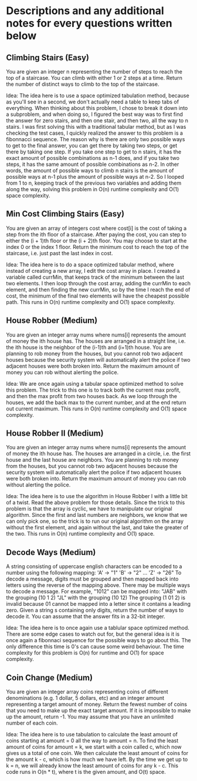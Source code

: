 # Descriptions and any additional notes for every questions written below

## Climbing Stairs (Easy)

You are given an integer n representing the number of steps to reach the top of a staircase. You can climb with either 1 or 2 steps at a time.
Return the number of distinct ways to climb to the top of the staircase.

Idea: The idea here is to use a space optimized tabulation method, because as you'll see in a second, we don't actually need a table to keep tabs of everything. When thinking about this problem, I chose to break it down into a subproblem, and when doing so, I figured the best way was to first find the answer for zero stairs, and then one stair, and then two, all the way to n stairs. I was first solving this with a traditional tabular method, but as I was checking the test cases, I quickly realized the answer to this problem is a fibonnacci sequence. The reason why is there are only two possible ways to get to the final answer, you can get there by taking two steps, or get there by taking one step. If you take one step to get to n stairs, it has the exact amount of possible combinations as n-1 does, and if you take two steps, it has the same amount of possible combinations as n-2. In other words, the amount of possible ways to climb n stairs is the amount of possible ways at n-1 plus the amount of possible ways at n-2. So I looped from 1 to n, keeping track of the previous two variables and adding them along the way, solving this problem in O(n) runtime complexity and O(1) space complexity.

## Min Cost Climbing Stairs (Easy)

You are given an array of integers cost where cost[i] is the cost of taking a step from the ith floor of a staircase. After paying the cost, you can step to either the (i + 1)th floor or the (i + 2)th floor.
You may choose to start at the index 0 or the index 1 floor.
Return the minimum cost to reach the top of the staircase, i.e. just past the last index in cost.

Idea: The idea here is to do a space optimized tabular method, where instead of creating a new array, I edit the cost array in place. I created a variable called currMin, that keeps track of the minimum between the last two elements. I then loop through the cost array, adding the currMin to each element, and then finding the new currMin, so by the time I reach the end of cost, the minimum of the final two elements will have the cheapest possible path. This runs in O(n) runtime complexity and O(1) space complexity.

## House Robber (Medium)

You are given an integer array nums where nums[i] represents the amount of money the ith house has. The houses are arranged in a straight line, i.e. the ith house is the neighbor of the (i-1)th and (i+1)th house.
You are planning to rob money from the houses, but you cannot rob two adjacent houses because the security system will automatically alert the police if two adjacent houses were both broken into.
Return the maximum amount of money you can rob without alerting the police.

Idea: We are once again using a tabular space optimized method to solve this problem. The trick to this one is to track both the current max profit, and then the max profit from two houses back. As we loop through the houses, we add the back max to the current number, and at the end return out current maximum. This runs in O(n) runtime complexity and O(1) space complexity.

## House Robber II (Medium)

You are given an integer array nums where nums[i] represents the amount of money the ith house has. The houses are arranged in a circle, i.e. the first house and the last house are neighbors.
You are planning to rob money from the houses, but you cannot rob two adjacent houses because the security system will automatically alert the police if two adjacent houses were both broken into.
Return the maximum amount of money you can rob without alerting the police.

Idea: The idea here is to use the algorithm in House Robber I with a little bit of a twist. Read the above problem for those details. Since the trick to this problem is that the array is cyclic, we have to manipulate our original algorithm. Since the first and last numbers are neighbors, we know that we can only pick one, so the trick is to run our original algorithm on the array without the first element, and again without the last, and take the greater of the two. This runs in O(n) runtime complexity and O(1) space.

## Decode Ways (Medium)

A string consisting of uppercase english characters can be encoded to a number using the following mapping:
'A' -> "1"
'B' -> "2"
...
'Z' -> "26"
To decode a message, digits must be grouped and then mapped back into letters using the reverse of the mapping above. There may be multiple ways to decode a message. For example, "1012" can be mapped into:
"JAB" with the grouping (10 1 2)
"JL" with the grouping (10 12)
The grouping (1 01 2) is invalid because 01 cannot be mapped into a letter since it contains a leading zero.
Given a string s containing only digits, return the number of ways to decode it. You can assume that the answer fits in a 32-bit integer.

Idea: The idea here is to once again use a tablular space optimized method. There are some edge cases to watch out for, but the general idea is it is once again a fibonnaci sequence for the possible ways to go about this. The only difference this time is 0's can cause some weird behaviour. The time complexity for this problem is O(n) for runtime and O(1) for space complexity. 

## Coin Change (Medium)

You are given an integer array coins representing coins of different denominations (e.g. 1 dollar, 5 dollars, etc) and an integer amount representing a target amount of money.
Return the fewest number of coins that you need to make up the exact target amount. If it is impossible to make up the amount, return -1.
You may assume that you have an unlimited number of each coin.

Idea: The idea here is to use tabulation to calculate the least amount of coins starting at amount = 0 all the way to amount = n. To find the least amount of coins for amount = k, we start with a coin called c, which now gives us a total of one coin. We then calculate the least amount of coins for the amount k - c, which is how much we have left. By the time we get up to k = n, we will already know the least amount of coins for any k - c. This code runs in O(n * t), where t is the given amount, and O(t) space.